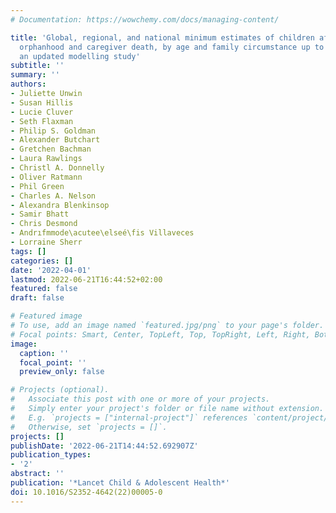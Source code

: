 ```yaml
---
# Documentation: https://wowchemy.com/docs/managing-content/

title: 'Global, regional, and national minimum estimates of children affected by COVID-19-associated
  orphanhood and caregiver death, by age and family circumstance up to Oct 31, 2021:
  an updated modelling study'
subtitle: ''
summary: ''
authors:
- Juliette Unwin
- Susan Hillis
- Lucie Cluver
- Seth Flaxman
- Philip S. Goldman
- Alexander Butchart
- Gretchen Bachman
- Laura Rawlings
- Christl A. Donnelly
- Oliver Ratmann
- Phil Green
- Charles A. Nelson
- Alexandra Blenkinsop
- Samir Bhatt
- Chris Desmond
- Andrıfmmode\acutee\elseé\fis Villaveces
- Lorraine Sherr
tags: []
categories: []
date: '2022-04-01'
lastmod: 2022-06-21T16:44:52+02:00
featured: false
draft: false

# Featured image
# To use, add an image named `featured.jpg/png` to your page's folder.
# Focal points: Smart, Center, TopLeft, Top, TopRight, Left, Right, BottomLeft, Bottom, BottomRight.
image:
  caption: ''
  focal_point: ''
  preview_only: false

# Projects (optional).
#   Associate this post with one or more of your projects.
#   Simply enter your project's folder or file name without extension.
#   E.g. `projects = ["internal-project"]` references `content/project/deep-learning/index.md`.
#   Otherwise, set `projects = []`.
projects: []
publishDate: '2022-06-21T14:44:52.692907Z'
publication_types:
- '2'
abstract: ''
publication: '*Lancet Child & Adolescent Health*'
doi: 10.1016/S2352-4642(22)00005-0
---
```

